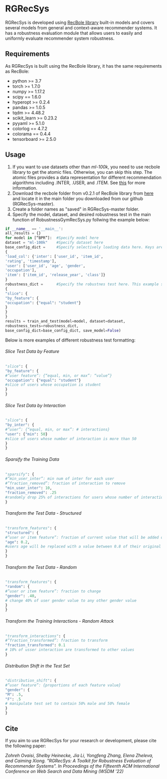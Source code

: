 # RGRecSys
RGRecSys is developed using [RecBole library](https://github.com/RUCAIBox/RecBole) built-in models and covers several models from general and context-aware recommender systems. It has a robustness evaluation module that allows users to easily and uniformly evaluate recommender system robustness. 
## Requirements
As RGRecSys is built using the RecBole library, it has the same requirements as RecBole:

- python >= 3.7 
- torch >= 1.7.0
- numpy >= 1.17.2
- scipy == 1.6.0
- hyperopt >= 0.2.4
- pandas >= 1.0.5
- tqdm >= 4.48.2
- scikit_learn >= 0.23.2
- pyyaml >= 5.1.0
- colorlog == 4.7.2
- colorama == 0.4.4
- tensorboard >= 2.5.0

## Usage

1. If you want to use datasets other than *ml-100k*, you need to use recbole library to get the atomic files. Otherwise, you can skip this step. The atomic files provides a data representation for different recommendation algorithms including .INTER, .USER, and .ITEM. See [this](https://dl.acm.org/doi/abs/10.1145/3459637.3482016) for more information.
2. Download the recbole folder from v0.2.1 of RecBole library from [here](https://github.com/RUCAIBox/RecBole/archive/refs/tags/v0.2.1.zip) and locate it in the main folder you downloaded from our github (RGRecSys-master).
3. Create a folder names as "saved" in RGRecSys-master folder.
4. Specify the model, dataset, and desired robustness test in the main function of RobustnessGymRecSys.py follwing the example below:

```python
if __name__ == '__main__':
all_results = {}
for model in [“BPR”]:  #Specify model here
dataset = "ml-100k"    #Specify dataset here
base_config_dict =     #Specify selectively loading data here. Keys are the suffix of loaded atomic files, values are the list of field names to be loaded
{
'load_col': {'inter': ['user_id', 'item_id',
'rating', 'timestamp'],
'user': ['user_id', 'age', 'gender',
'occupation'],
'item': ['item_id', 'release_year', 'class']}
}
robustness_dict =      #Specify the robustnes test here. This example shows slicing based on user feature
{
"slice": {
"by_feature": {
"occupation": {"equal": "student"}
}
}
}
results = train_and_test(model=model, dataset=dataset,
robustness_tests=robustness_dict,
base_config_dict=base_config_dict, save_model=False)
```

Below is more examples of different robustness test formatting:

###### Slice Test Data by Feature

```python
"slice": {
"by_feature": {
#”user feature”: {“equal, min, or max”: “value”}
"occupation": {"equal": "student"}
#slice of users whose occupation is student
}
}
```
###### Slice Test Data by Interaction

```python
"slice": {
"by_inter": {
#”user”: {“equal, min, or max”: # interactions}
"user": {"min": 50}
#slice of users whose number of interaction is more than 50
}
}
```

###### Sparsify the Training Data

```python
"sparsify": {
#”min_user_inter”: min num of inter for each user
#”fraction_removed”: fraction of interaction to remove
"min_user_inter": 10,
"fraction_removed": .25
#randomly drop 25% of interactions for users whose number of interaction is more than 10
}
```

###### Transform the Test Data - Structured

```python
"transform_features": {
"structured": {
#”user or item feature”: fraction of current value that will be added or subtracted from the original value
"age": 0.2,
#users age will be replaced with a value between 0.8 of their original age to 1.2 of their original age (user with agw 10 will have an age value randomly selected from 8-12)
}
}
```


###### Transform the Test Data - Random

```python
"transform_features": {
"random": {
#”user or item feature”: fraction to change
"gender": .40,
# change 40% of user gender value to any other gender value
}
}
```

###### Transform the Training Interactions - Random Attack

```python
"transform_interactions": {
#”fraction_transformed”: fraction to transform
"fraction_transformed": 0.1
# 10% of usser interaction are transformed to other values
}
```

###### Distribution Shift in the Test Set

```python
"distribution_shift": {
#”user feature”: {proportions of each feature value}
"gender": {
"M": .5,
"F": .5
# manipulate test set to contain 50% male and 50% female
}
}
```



## Cite

If you aim to use RGRecSys for your research or development, please cite the following paper:


*Zohreh Ovaisi, Shelby Heinecke, Jia Li, Yongfeng Zhang, Elena Zheleva, and Caiming Xiong. "RGRecSys: A Toolkit for Robustness Evaluation of Recommender Systems". In Proceedings of the Fifteenth ACM International Conference on Web Search and Data Mining (WSDM '22)*
